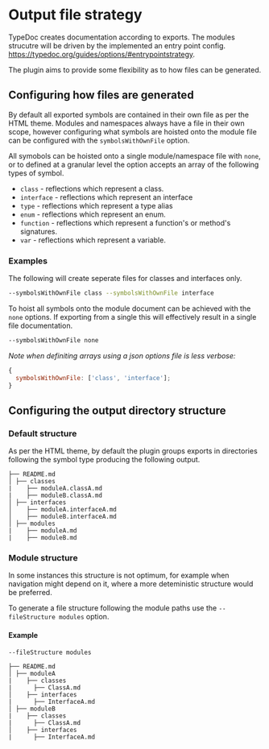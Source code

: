 # Output file strategy

TypeDoc creates documentation according to exports. The modules strucutre will be driven by the implemented an entry point config. https://typedoc.org/guides/options/#entrypointstrategy.

The plugin aims to provide some flexibility as to how files can be generated.

## Configuring how files are generated

By default all exported symbols are contained in their own file as per the HTML theme. Modules and namespaces always have a file in their own scope, however configuring what symbols are hoisted onto the module file can be configured with the `symbolsWithOwnFile` option.

All symobols can be hoisted onto a single module/namespace file with `none`, or to defined at a granular level the option accepts an array of the following types of symbol.

- `class` - reflections which represent a class.
- `interface` - reflections which represent an interface
- `type` - reflections which represent a type alias
- `enum` - reflections which represent an enum.
- `function` - reflections which represent a function's or method's signatures.
- `var` - reflections which represent a variable.

### Examples

The following will create seperate files for classes and interfaces only.

```bash
--symbolsWithOwnFile class --symbolsWithOwnFile interface
```

To hoist all symbols onto the module document can be achieved with the `none` options. If exporting from a single this will effectively result in a single file documentation.

```bash
--symbolsWithOwnFile none
```

_Note when definiting arrays using a json options file is less verbose:_

```js
{
  symbolsWithOwnFile: ['class', 'interface'];
}
```

## Configuring the output directory structure

### Default structure

As per the HTML theme, by default the plugin groups exports in directories following the symbol type producing the following output.

```
├── README.md
│ ├── classes
|    ├── moduleA.classA.md
|    ├── moduleB.classA.md
│ ├── interfaces
│    ├── moduleA.interfaceA.md
│    ├── moduleB.interfaceA.md
│ ├── modules
|    ├── moduleA.md
|    ├── moduleB.md
```

### Module structure

In some instances this structure is not optimum, for example when navigation might depend on it, where a more deteministic structure would be preferred.

To generate a file structure following the module paths use the `--fileStructure modules` option.

#### Example

```bash
--fileStructure modules
```

```
├── README.md
│ ├── moduleA
|    ├── classes
|      ├── ClassA.md
│    ├── interfaces
|      ├── InterfaceA.md
│ ├── moduleB
|    ├── classes
|      ├── ClassA.md
│    ├── interfaces
|      ├── InterfaceA.md
```

